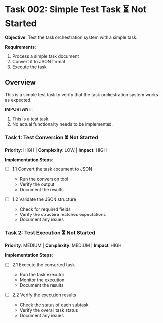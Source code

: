 # Task 002: Simple Test Task ⏳ Not Started

**Objective**: Test the task orchestration system with a simple task.

**Requirements**:
1. Process a simple task document
2. Convert it to JSON format
3. Execute the task

## Overview

This is a simple test task to verify that the task orchestration system works as expected.

**IMPORTANT**: 
1. This is a test task.
2. No actual functionality needs to be implemented.

### Task 1: Test Conversion ⏳ Not Started

**Priority**: HIGH | **Complexity**: LOW | **Impact**: HIGH

**Implementation Steps**:
- [ ] 1.1 Convert the task document to JSON
  - Run the conversion tool
  - Verify the output
  - Document the results

- [ ] 1.2 Validate the JSON structure
  - Check for required fields
  - Verify the structure matches expectations
  - Document any issues

### Task 2: Test Execution ⏳ Not Started

**Priority**: MEDIUM | **Complexity**: MEDIUM | **Impact**: HIGH

**Implementation Steps**:
- [ ] 2.1 Execute the converted task
  - Run the task executor
  - Monitor the execution
  - Document the results

- [ ] 2.2 Verify the execution results
  - Check the status of each subtask
  - Verify the overall task status
  - Document any issues